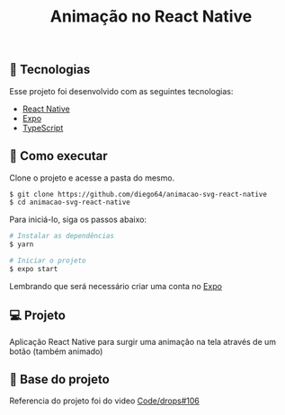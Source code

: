 <h1 align="center">Animação no React Native</h1>

<br>

## 🧪 Tecnologias

Esse projeto foi desenvolvido com as seguintes tecnologias:

- [React Native](https://reactnative.dev/)
- [Expo](https://expo.dev/)
- [TypeScript](https://www.typescriptlang.org/)

## 🚀 Como executar

Clone o projeto e acesse a pasta do mesmo.

```bash
$ git clone https://github.com/diego64/animacao-svg-react-native
$ cd animacao-svg-react-native
```

Para iniciá-lo, siga os passos abaixo:
```bash
# Instalar as dependências
$ yarn

# Iniciar o projeto
$ expo start
```
Lembrando que será necessário criar uma conta no [Expo](https://expo.dev/)

## 💻 Projeto

Aplicação React Native para surgir uma animação na tela através de um botão (também animado)

## 🔖 Base do projeto

Referencia do projeto foi do video [Code/drops#106](https://www.youtube.com/watch?v=sHK_9oDiimU&list=LL&index=55)